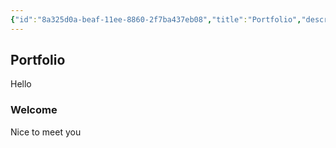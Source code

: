 ```yaml
---
{"id":"8a325d0a-beaf-11ee-8860-2f7ba437eb08","title":"Portfolio","description":"Personal portfolio","publish":true,"date_created":"Monday, January 29th 2024, 3:05:46 pm","date_modified":"Sunday, March 10th 2024, 2:33:22 pm","cssclasses":["mado-timeline"],"path":"Portfolio.md","permalink":"/portfolio/","PassFrontmatter":true}
---
```



## Portfolio

Hello

### Welcome

Nice to meet you

<!--
CV: [English CV](https://rxresu.me/saberzero1/curriculum-vitae-english) [Dutch CV](https://rxresu.me/saberzero1/curriculum-vitae-dutch)

```python
print("Hello World")
```

[![GitHub User Stats](https://raw.githubusercontent.com/saberzero1/saberzero1/old/general.svg)](https://github.com/saberzero1)

[![LeetCode Profile](https://raw.githubusercontent.com/saberzero1/saberzero1/old/leetcode.svg)](https://leetcode.com/saberzero1/)
-->
